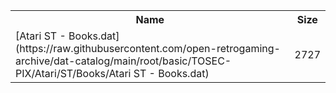 <table>
<tr><th>Name</th><th>Size</th></tr>
<tr><td>
[Atari ST - Books.dat](https://raw.githubusercontent.com/open-retrogaming-archive/dat-catalog/main/root/basic/TOSEC-PIX/Atari/ST/Books/Atari ST - Books.dat)
</td><td>2727</td></tr>
</table>
